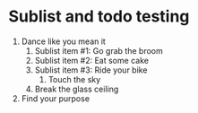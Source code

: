 # Sublist and todo testing

1. Dance like you mean it
    1. Sublist item #1: Go grab the broom
    2. Sublist item #2: Eat some cake
    3. Sublist item #3: Ride your bike
        1. Touch the sky
    4. Break the glass ceiling
2. Find your purpose